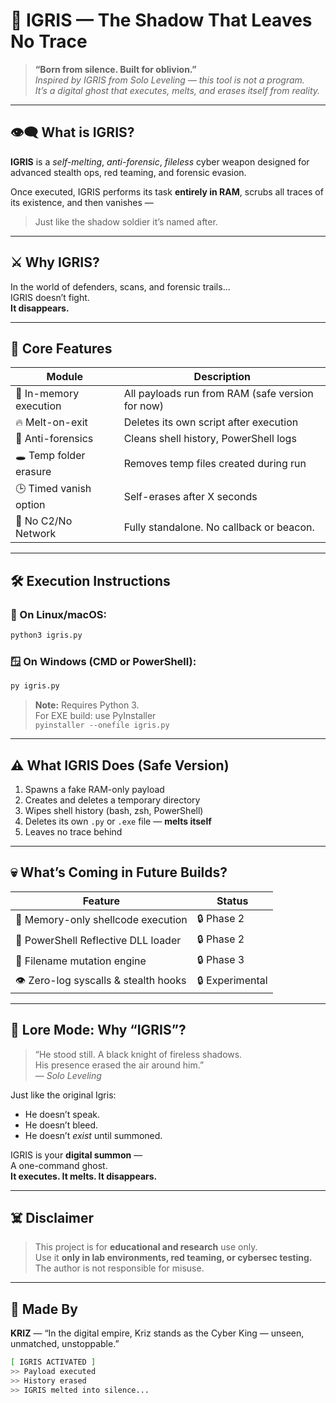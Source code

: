 # 🖤 IGRIS — The Shadow That Leaves No Trace

> **“Born from silence. Built for oblivion.”**  
> _Inspired by IGRIS from Solo Leveling — this tool is not a program.  
> It’s a digital ghost that executes, melts, and erases itself from reality._

---

## 👁‍🗨 What is IGRIS?

**IGRIS** is a *self-melting*, *anti-forensic*, *fileless* cyber weapon designed for advanced stealth ops, red teaming, and forensic evasion.

Once executed, IGRIS performs its task **entirely in RAM**, scrubs all traces of its existence, and then vanishes —  
> Just like the shadow soldier it’s named after.

---

## ⚔️ Why IGRIS?

In the world of defenders, scans, and forensic trails...  
IGRIS doesn’t fight.  
**It disappears.**

---

## 🧠 Core Features

| Module                  | Description                                |
|-------------------------|--------------------------------------------|
| 🧊 In-memory execution   | All payloads run from RAM (safe version for now) |
| 🔥 Melt-on-exit         | Deletes its own script after execution     |
| 🧹 Anti-forensics       | Cleans shell history, PowerShell logs      |
| 🕳️ Temp folder erasure  | Removes temp files created during run      |
| 🕒 Timed vanish option  | Self-erases after X seconds                |
| 🦠 No C2/No Network      | Fully standalone. No callback or beacon.   |

---

## 🛠️ Execution Instructions

### 🐧 On Linux/macOS:
```bash
python3 igris.py
```

### 🪟 On Windows (CMD or PowerShell):
```bash
py igris.py
```

> **Note:** Requires Python 3.  
> For EXE build: use PyInstaller  
> `pyinstaller --onefile igris.py`

---

## ⚠️ What IGRIS Does (Safe Version)

1. Spawns a fake RAM-only payload  
2. Creates and deletes a temporary directory  
3. Wipes shell history (bash, zsh, PowerShell)  
4. Deletes its own `.py` or `.exe` file — **melts itself**  
5. Leaves no trace behind

---

## 💀 What’s Coming in Future Builds?

| Feature                   | Status |
|---------------------------|--------|
| 🧬 Memory-only shellcode execution | 🔒 Phase 2 |
| 🔗 PowerShell Reflective DLL loader | 🔒 Phase 2 |
| 🔁 Filename mutation engine        | 🔒 Phase 3 |
| 👁️ Zero-log syscalls & stealth hooks | 🔒 Experimental |

---

## 🖤 Lore Mode: Why “IGRIS”?

> “He stood still. A black knight of fireless shadows.  
> His presence erased the air around him.”  
> — *Solo Leveling*

Just like the original Igris:  
- He doesn’t speak.  
- He doesn’t bleed.  
- He doesn’t *exist* until summoned.

IGRIS is your **digital summon** —  
A one-command ghost.  
**It executes. It melts. It disappears.**

---

## ☠️ Disclaimer

> This project is for **educational and research** use only.  
> Use it **only in lab environments, red teaming, or cybersec testing.**  
> The author is not responsible for misuse.

---

## 👑 Made By

**KRIZ** — “In the digital empire, Kriz stands as the Cyber King — unseen, unmatched, unstoppable.”

```bash
[ IGRIS ACTIVATED ]
>> Payload executed
>> History erased
>> IGRIS melted into silence...
```

